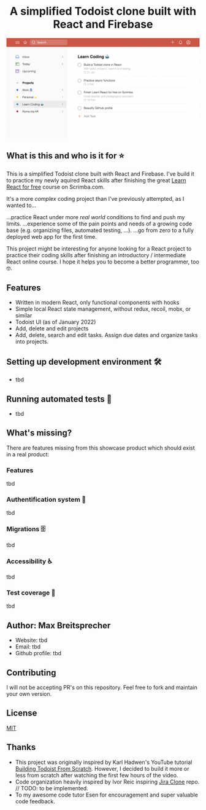 <h1 align="center">A simplified Todoist clone built with React and Firebase</h1>

![Todoist Clone Screenshot](todoist-clone-preview.png)

## What is this and who is it for ⭐

This is a simplified Todoist clone built with React and Firebase.
I've build it to practice my newly aquired React skills after finishing the great [Learn React for free](https://scrimba.com/learn/learnreact) course on Scrimba.com.

It's a more _complex_ coding project than I've previously attempted, as I wanted to...

...practice React under more _real world_ conditions to find and push my limits.
...experience some of the pain points and needs of a growing code base (e.g. organizing files, automated testing, ...).
...go from zero to a fully deployed web app for the first time.

This project might be interesting for anyone looking for a React project to practice their coding skills after finishing an introductory / intermediate React online course. I hope it helps you to become a better programmer, too 🤓.

## Features

- Written in modern React, only functional components with hooks
- Simple local React state management, without redux, recoil, mobx, or similar
- Todoist UI (as of January 2022)
- Add, delete and edit projects
- Add, delete, search and edit tasks. Assign due dates and organize tasks into projects.

## Setting up development environment 🛠

- tbd

## Running automated tests 🚥

- tbd

## What's missing?

There are features missing from this showcase product which should exist in a real product:

### Features

tbd

### Authentification system 🔐

tbd

### Migrations 🗄

tbd

### Accessibility ♿

tbd

### Test coverage 🧪

tbd

## Author: Max Breitsprecher

- Website: tbd
- Email: tbd
- Github profile: tbd

## Contributing

I will not be accepting PR's on this repository. Feel free to fork and maintain your own version.

## License

[MIT](https://opensource.org/licenses/MIT)

## Thanks

- This project was originally inspired by Karl Hadwen's YouTube tutorial [Building Todoist From Scratch](https://youtu.be/HgfA4W_VjmI). However, I decided to build it more or less from scratch after watching the first few hours of the video.
- Code organization heavily inspired by Ivor Reic inspiring [Jira Clone](https://github.com/oldboyxx/jira_clone/tree/190dfcd9dc62189a2852acf8e9e7869178a8008c) repo. // TODO: to be implemented.
- To my awesome code tutor Esen for encouragement and super valuable code feedback.
